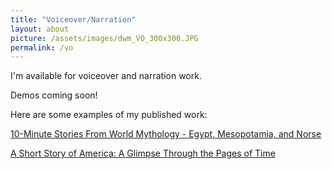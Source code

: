 ```yaml
---
title: "Voiceover/Narration"
layout: about
picture: /assets/images/dwm_VO_300x300.JPG
permalink: /vo
---
```


I'm available for voiceover and narration work.

Demos coming soon!

Here are some examples of my published work:

[10-Minute Stories From World Mythology - Egypt, Mesopotamia, and Norse](https://www.audible.com/pd/B0CQDM7X6H/?source_code=AUDFPWS0223189MWU-BK-ACX0-379817&ref=acx_bty_BK_ACX0_379817_pd_us)

[A Short Story of America: A Glimpse Through the Pages of Time](https://www.audible.com/pd/B0CJFZGQXJ/?source_code=AUDFPWS0223189MWU-BK-ACX0-366703&ref=acx_bty_BK_ACX0_366703_pd_us)
